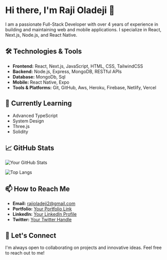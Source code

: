 # Hi there, I'm Raji Oladeji 👋

I am a passionate Full-Stack Developer with over 4 years of experience in building and maintaining web and mobile applications. I specialize in React, Next.js, Node.js, and React Native.

## 🛠️ Technologies & Tools

- **Frontend:** React, Next.js, JavaScript, HTML, CSS, TailwindCSS
- **Backend:** Node.js, Express, MongoDB, RESTful APIs
- **Database:** MongoDb, Sql
- **Mobile:** React Native, Expo
- **Tools & Platforms:** Git, GitHub, Aws, Heroku, Firebase, Netlify, Vercel

## 🌱 Currently Learning

- Advanced TypeScript
- System Design
- Three.js
- Solidity

## 📈 GitHub Stats

![Your GitHub Stats](https://github-readme-stats.vercel.app/api?username=Oladejiraji&show_icons=true&theme=radical)

![Top Langs](https://github-readme-stats.vercel.app/api/top-langs/?username=Oladejiraji&layout=compact&theme=radical)

## 📫 How to Reach Me

- **Email:** rajioladeji2@gmail.com
- **Portfolio:** [Your Portfolio Link](https://oladeji.app)
- **LinkedIn:** [Your LinkedIn Profile](linkedin.com/in/oladeji-raji-7851551b9)
- **Twitter:** [Your Twitter Handle](https://x.com/RajiOladeji)

## 🤝 Let's Connect

I'm always open to collaborating on projects and innovative ideas. Feel free to reach out to me!
